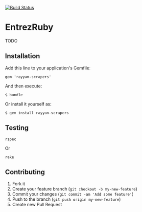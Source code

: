 [![Build Status](https://travis-ci.org/rayyanqcri/rayyan-scrapers.svg?branch=master)](https://travis-ci.org/rayyanqcri/rayyan-scrapers)

# EntrezRuby

TODO

## Installation

Add this line to your application's Gemfile:

    gem 'rayyan-scrapers'

And then execute:

    $ bundle

Or install it yourself as:

    $ gem install rayyan-scrapers

## Testing

    rspec

Or

    rake

## Contributing

1. Fork it
2. Create your feature branch (`git checkout -b my-new-feature`)
3. Commit your changes (`git commit -am 'Add some feature'`)
4. Push to the branch (`git push origin my-new-feature`)
5. Create new Pull Request
